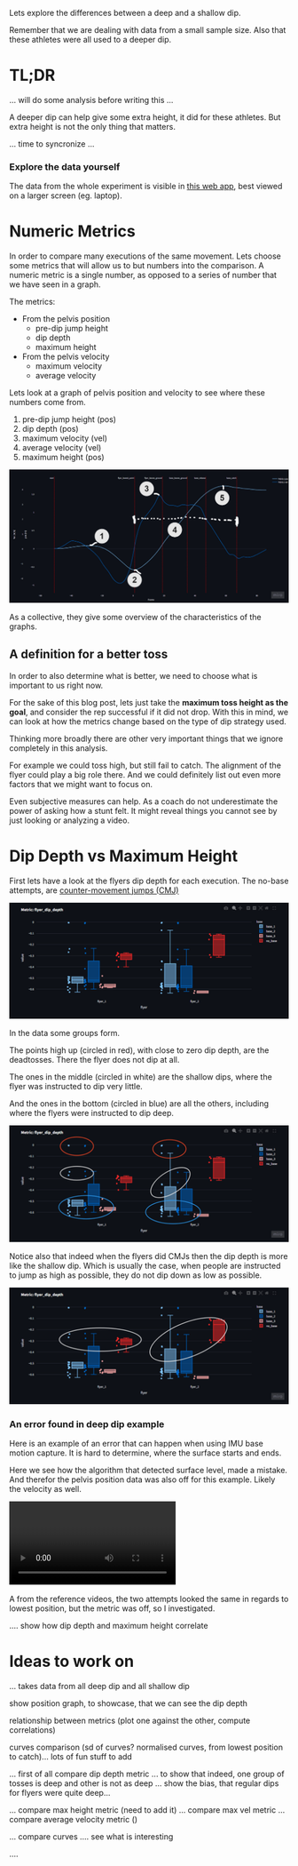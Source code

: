 Lets explore the differences between a deep and a shallow dip. 

Remember that we are dealing with data from a small sample size. Also that these athletes were all used to a deeper dip.

# TL;DR

... will do some analysis before writing this ...

A deeper dip can help give some extra height, it did for these athletes. But extra height is not the only thing that matters.

... time to syncronize ...

### Explore the data yourself

The data from the whole experiment is visible in [this web app](https://stunt-analysis.streamlit.app/), best viewed on a larger screen (eg. laptop).

# Numeric Metrics

In order to compare many executions of the same movement. Lets choose some metrics that will allow us to but numbers into the comparison. A numeric metric is a single number, as opposed to a series of number that we have seen in a graph.

The metrics:
- From the pelvis position
    - pre-dip jump height
    - dip depth
    - maximum height
- From the pelvis velocity
    - maximum velocity
    - average velocity

Lets look at a graph of pelvis position and velocity to see where these numbers come from.

1) pre-dip jump height (pos)
2) dip depth (pos)
3) maximum velocity (vel)
4) average velocity (vel)
5) maximum height (pos)

![pelvis-pos-vel-with-metrics](pelvis-pos-vel-with-metrics.png)

As a collective, they give some overview of the characteristics of the graphs.

## A definition for a better toss

In order to also determine what is better, we need to choose what is important to us right now.

For the sake of this blog post, lets just take the **maximum toss height as the goal**, and consider the rep successful if it did not drop. With this in mind, we can look at how the metrics change based on the type of dip strategy used.

Thinking more broadly there are other very important things that we ignore completely in this analysis.

For example we could toss high, but still fail to catch. The alignment of the flyer could play a big role there. And we could definitely list out even more factors that we might want to focus on. 

Even subjective measures can help. As a coach do not underestimate the power of asking how a stunt felt. It might reveal things you cannot see by just looking or analyzing a video.

# Dip Depth vs Maximum Height

First lets have a look at the flyers dip depth for each execution.
The no-base attempts, are [counter-movement jumps (CMJ)](https://www.scienceforsport.com/countermovement-jump-cmj/)

![dip-depth-all](dip-depth-all.png)

In the data some groups form. 

The points high up (circled in red), with close to zero dip depth, are the deadtosses. 
There the flyer does not dip at all.

The ones in the middle (circled in white) are the shallow dips, where the flyer was instructed to dip very little.

And the ones in the bottom (circled in blue) are all the others, including where the flyers were instructed to dip deep.

![dip-depth-all-groups](dip-depth-all-groups.png)

Notice also that indeed when the flyers did CMJs then the dip depth is more like the shallow dip. Which is usually the case, when people are instructed to jump as high as possible, they do not dip down as low as possible.

![cmj-mini-dip-similarity](cmj-mini-dip-similarity.png)

### An error found in deep dip example

Here is an example of an error that can happen when using IMU base motion capture. It is hard to determine, where the surface starts and ends.

Here we see how the algorithm that detected surface level, made a mistake. And therefor the pelvis position data was also off for this example. Likely the velocity as well.

<video controls src="error-in-position.mp4" title="Error in position"></video>

A from the reference videos, the two attempts looked the same in regards to lowest position, but the metric was off, so I investigated.

.... show how dip depth and maximum height correlate

# Ideas to work on
... takes data from all deep dip and all shallow dip

show position graph, to showcase, that we can see the dip depth

relationship between metrics (plot one against the other, compute correlations)

curves comparison (sd of curves? normalised curves, from lowest position to catch)... lots of fun stuff to add

... first of all compare dip depth metric ... to show that indeed, one group of tosses is deep and other is not as deep
... show the bias, that regular dips for flyers were quite deep...

... compare max height metric (need to add it)
... compare max vel metric
... compare average velocity metric ()

... compare curves
.... see what is interesting

.... 